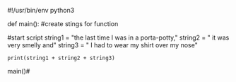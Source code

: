 #!/usr/bin/env python3

def main():
#create stings for function

#start script
    string1 = "the last time I was in a porta-potty,"
    string2 = " it was very smelly and"
    string3 = " I had to wear my shirt over my nose"

    print(string1 + string2 + string3)

main()#
